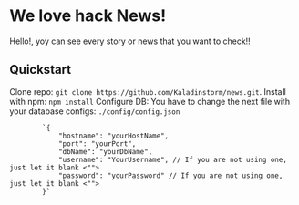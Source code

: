 # We love hack News!

Hello!, yoy can see every story or news that you want to check!!

## Quickstart

Clone repo: `git clone https://github.com/Kaladinstorm/news.git`.
Install with npm: `npm install`
Configure DB:
    You have to change the next file with your database configs:
        `./config/config.json`

            `{
                "hostname": "yourHostName",
                "port": "yourPort",
                "dbName": "yourDbName",
                "username": "YourUsername", // If you are not using one, just let it blank <"">
                "password": "yourPassword" // If you are not using one, just let it blank <"">
            }`
